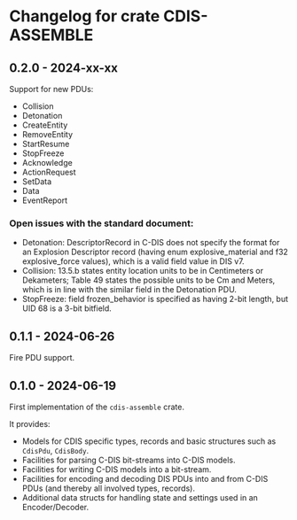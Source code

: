 # Changelog for crate CDIS-ASSEMBLE

## 0.2.0 - 2024-xx-xx

Support for new PDUs:
- Collision
- Detonation
- CreateEntity
- RemoveEntity
- StartResume
- StopFreeze
- Acknowledge
- ActionRequest
- SetData
- Data
- EventReport

### Open issues with the standard document:
- Detonation: DescriptorRecord in C-DIS does not specify the format for an Explosion Descriptor record (having enum explosive_material and f32 explosive_force values), which is a valid field value in DIS v7.
- Collision: 13.5.b states entity location units to be in Centimeters or Dekameters; Table 49 states the possible units to be Cm and Meters, which is in line with the similar field in the Detonation PDU.
- StopFreeze: field frozen_behavior is specified as having 2-bit length, but UID 68 is a 3-bit bitfield.

## 0.1.1 - 2024-06-26

Fire PDU support.

## 0.1.0 - 2024-06-19

First implementation of the `cdis-assemble` crate.

It provides:
- Models for CDIS specific types, records and basic structures such as `CdisPdu`, `CdisBody`.
- Facilities for parsing C-DIS bit-streams into C-DIS models.
- Facilities for writing C-DIS models into a bit-stream.
- Facilities for encoding and decoding DIS PDUs into and from C-DIS PDUs (and thereby all involved types, records).
- Additional data structs for handling state and settings used in an Encoder/Decoder.